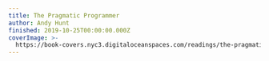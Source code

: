 ```yaml
---
title: The Pragmatic Programmer
author: Andy Hunt
finished: 2019-10-25T00:00:00.000Z
coverImage: >-
  https://book-covers.nyc3.digitaloceanspaces.com/readings/the-pragmatic-programmer-01.jpg
---
```

